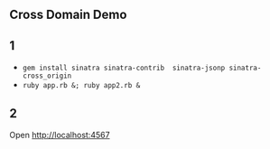 ## Cross Domain Demo

## 1

* `gem install sinatra sinatra-contrib  sinatra-jsonp sinatra-cross_origin`
* `ruby app.rb &; ruby app2.rb &`

## 2

Open <http://localhost:4567>
